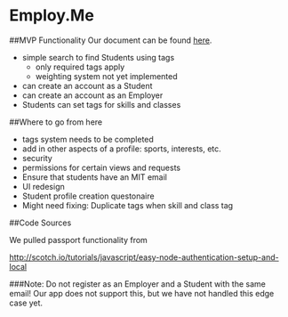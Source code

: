 Employ.Me
=========

##MVP Functionality
Our document can be found [here](./MVPImplementation.pdf).

- simple search to find Students using tags  
  - only required tags apply  
  - weighting system not yet implemented  
- can create an account as a Student
- can create an account as an Employer
- Students can set tags for skills and classes

##Where to go from here  

- tags system needs to be completed
 - add in other aspects of a profile: sports, interests, etc.
- security
 - permissions for certain views and requests
 - Ensure that students have an MIT email
- UI redesign
- Student profile creation questonaire  
- Might need fixing: Duplicate tags when skill and class tag
 
##Code Sources

We pulled passport functionality from 

http://scotch.io/tutorials/javascript/easy-node-authentication-setup-and-local

###Note: Do not register as an Employer and a Student with the same email! Our app does not support this, but we have not handled this edge case yet.
